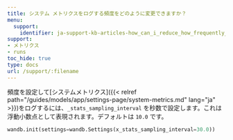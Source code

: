 ```yaml
---
title: システム メトリクスをログする頻度をどのように変更できますか？
menu:
  support:
    identifier: ja-support-kb-articles-how_can_i_reduce_how_frequently_to_log_system_metrics
support:
- メトリクス
- runs
toc_hide: true
type: docs
url: /support/:filename
---
```


頻度を設定して[システムメトリクス]({{< relref path="/guides/models/app/settings-page/system-metrics.md" lang="ja" >}})をログするには、`_stats_sampling_interval` を秒数で設定します。これは浮動小数点として表現されます。デフォルトは `10.0` です。

```python
wandb.init(settings=wandb.Settings(x_stats_sampling_interval=30.0))
```